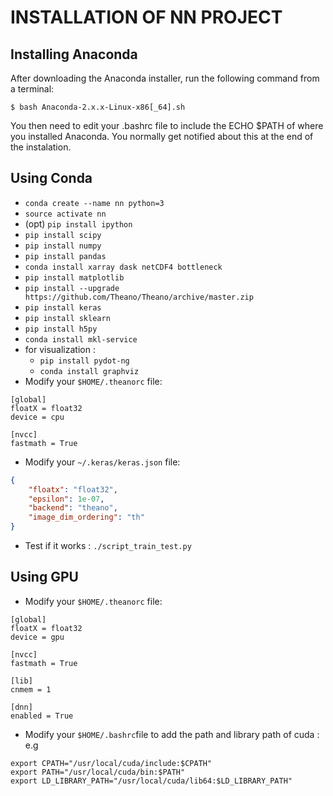 INSTALLATION OF NN PROJECT
==========================

Installing Anaconda
-------------------
After downloading the Anaconda installer, run the following command from a terminal:
```Shell
$ bash Anaconda-2.x.x-Linux-x86[_64].sh
```
You then need to edit your .bashrc file to include the ECHO $PATH of where you installed Anaconda.
You normally get notified about this at the end of the instalation.

Using Conda
-----------
* `conda create --name nn python=3`
* `source activate nn`
* (opt) `pip install ipython`
* `pip install scipy`
* `pip install numpy`
* `pip install pandas`
* `conda install xarray dask netCDF4 bottleneck`
* `pip install matplotlib`
* `pip install --upgrade https://github.com/Theano/Theano/archive/master.zip`
* `pip install keras`
* `pip install sklearn`
* `pip install h5py`
* `conda install mkl-service`
* for visualization :
  * `pip install pydot-ng`
  * `conda install graphviz`
* Modify your `$HOME/.theanorc` file:
```Shell
[global]
floatX = float32
device = cpu

[nvcc]
fastmath = True
```
* Modify your `~/.keras/keras.json` file:
```JSON
{
    "floatx": "float32",
    "epsilon": 1e-07,
    "backend": "theano",
    "image_dim_ordering": "th"
}
```
* Test if it works : `./script_train_test.py`

Using GPU
---------
* Modify your `$HOME/.theanorc` file:
```Shell
[global]
floatX = float32
device = gpu

[nvcc]
fastmath = True

[lib]
cnmem = 1

[dnn]
enabled = True
```
* Modify your `$HOME/.bashrc`file to add the path and library path of cuda :
e.g
```
export CPATH="/usr/local/cuda/include:$CPATH"
export PATH="/usr/local/cuda/bin:$PATH"
export LD_LIBRARY_PATH="/usr/local/cuda/lib64:$LD_LIBRARY_PATH"

